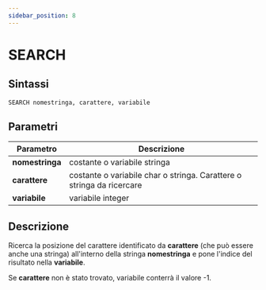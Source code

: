 ```yaml
---
sidebar_position: 8
---
```


# SEARCH

## Sintassi

  ```
  SEARCH nomestringa, carattere, variabile
  ```

## Parametri
|Parametro             | Descrizione                                                                 |                
|----------------------|-----------------------------------------------------------------------------|
| **nomestringa**      | costante o variabile stringa                                                |         
| **carattere**        | costante o variabile char o stringa. Carattere o stringa da ricercare       |         
| **variabile**        | variabile integer                                                           |         

## Descrizione
Ricerca la posizione del carattere identificato da **carattere** (che può essere anche una stringa) all'interno della stringa **nomestringa** e pone l'indice del risultato nella **variabile**.

Se **carattere** non è stato trovato, variabile conterrà il valore -1.
